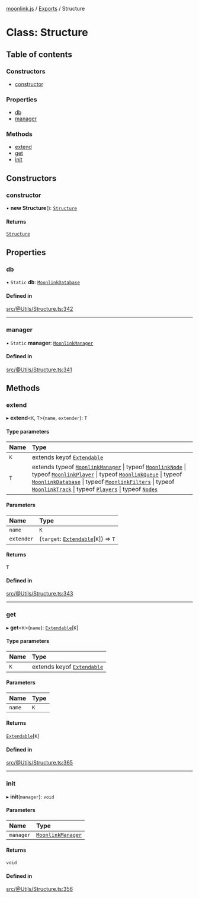 [moonlink.js](../README.md) / [Exports](../modules.md) / Structure

# Class: Structure

## Table of contents

### Constructors

- [constructor](Structure.md#constructor)

### Properties

- [db](Structure.md#db)
- [manager](Structure.md#manager)

### Methods

- [extend](Structure.md#extend)
- [get](Structure.md#get)
- [init](Structure.md#init)

## Constructors

### constructor

• **new Structure**(): [`Structure`](Structure.md)

#### Returns

[`Structure`](Structure.md)

## Properties

### db

▪ `Static` **db**: [`MoonlinkDatabase`](MoonlinkDatabase.md)

#### Defined in

[src/@Utils/Structure.ts:342](https://github.com/Ecliptia/moonlink.js/blob/ab259c6/src/@Utils/Structure.ts#L342)

___

### manager

▪ `Static` **manager**: [`MoonlinkManager`](MoonlinkManager.md)

#### Defined in

[src/@Utils/Structure.ts:341](https://github.com/Ecliptia/moonlink.js/blob/ab259c6/src/@Utils/Structure.ts#L341)

## Methods

### extend

▸ **extend**\<`K`, `T`\>(`name`, `extender`): `T`

#### Type parameters

| Name | Type |
| :------ | :------ |
| `K` | extends keyof [`Extendable`](../interfaces/Extendable.md) |
| `T` | extends typeof [`MoonlinkManager`](MoonlinkManager.md) \| typeof [`MoonlinkNode`](MoonlinkNode.md) \| typeof [`MoonlinkPlayer`](MoonlinkPlayer.md) \| typeof [`MoonlinkQueue`](MoonlinkQueue.md) \| typeof [`MoonlinkDatabase`](MoonlinkDatabase.md) \| typeof [`MoonlinkFilters`](MoonlinkFilters.md) \| typeof [`MoonlinkTrack`](MoonlinkTrack.md) \| typeof [`Players`](Players.md) \| typeof [`Nodes`](Nodes.md) |

#### Parameters

| Name | Type |
| :------ | :------ |
| `name` | `K` |
| `extender` | (`target`: [`Extendable`](../interfaces/Extendable.md)[`K`]) => `T` |

#### Returns

`T`

#### Defined in

[src/@Utils/Structure.ts:343](https://github.com/Ecliptia/moonlink.js/blob/ab259c6/src/@Utils/Structure.ts#L343)

___

### get

▸ **get**\<`K`\>(`name`): [`Extendable`](../interfaces/Extendable.md)[`K`]

#### Type parameters

| Name | Type |
| :------ | :------ |
| `K` | extends keyof [`Extendable`](../interfaces/Extendable.md) |

#### Parameters

| Name | Type |
| :------ | :------ |
| `name` | `K` |

#### Returns

[`Extendable`](../interfaces/Extendable.md)[`K`]

#### Defined in

[src/@Utils/Structure.ts:365](https://github.com/Ecliptia/moonlink.js/blob/ab259c6/src/@Utils/Structure.ts#L365)

___

### init

▸ **init**(`manager`): `void`

#### Parameters

| Name | Type |
| :------ | :------ |
| `manager` | [`MoonlinkManager`](MoonlinkManager.md) |

#### Returns

`void`

#### Defined in

[src/@Utils/Structure.ts:356](https://github.com/Ecliptia/moonlink.js/blob/ab259c6/src/@Utils/Structure.ts#L356)
